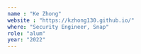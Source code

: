 ```yaml
---
name : "Ke Zhong"
website : "https://kzhong130.github.io/"
where: "Security Engineer, Snap"
role: "alum"
year: "2022"
---
```

